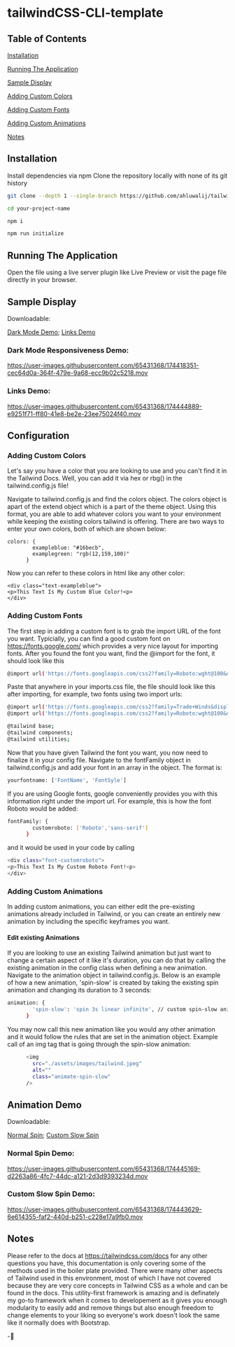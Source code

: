 # tailwindCSS-CLI-template

## Table of Contents  

[Installation](#installation)

[Running The Application](#run)

[Sample Display](#display)

[Adding Custom Colors](#colors)

[Adding Custom Fonts](#fonts)

[Adding Custom Animations](#animations)

[Notes](#notes)

<a name="installation"/>

## Installation


Install dependencies via npm
Clone the repository locally with none of its git history

```bash
git clone --depth 1 --single-branch https://github.com/ahluwalij/tailwind-boiler-plate.git your-project-name

cd your-project-name

npm i

npm run initialize
```
<a name="run"/>

## Running The Application

Open the file using a live server plugin like Live Preview or visit the page file directly in your browser.

<a name="display"/>

## Sample Display

Downloadable: 

[Dark Mode Demo](https://user-images.githubusercontent.com/65431368/174418351-cec64d0a-364f-479e-9a68-ecc9b02c5218.mov);
[Links Demo](https://user-images.githubusercontent.com/65431368/174444889-e9251f71-ff80-41e8-be2e-23ee75024f40.mov)

### Dark Mode Responsiveness Demo:

https://user-images.githubusercontent.com/65431368/174418351-cec64d0a-364f-479e-9a68-ecc9b02c5218.mov

### Links Demo:

https://user-images.githubusercontent.com/65431368/174444889-e9251f71-ff80-41e8-be2e-23ee75024f40.mov

## Configuration

<a name="colors"/>

### Adding Custom Colors

Let's say you have a color that you are looking to use and you can't find it in the Tailwind Docs. Well, you can add it via hex or rbg() in the tailwind.config.js file!

Navigate to tailwind.config.js and find the colors object. The colors object is apart of the extend object which is a part of the theme object. Using this format, you are able to add whatever colors you want to your environment while keeping the existing colors tailwind is offering. There are two ways to enter your own colors, both of which are shown below:

```
colors: {
        exampleblue: "#16becb",
        examplegreen: "rgb(12,159,100)"
      }
```

Now you can refer to these colors in html like any other color:

```
<div class="text-exampleblue">
<p>This Text Is My Custom Blue Color!<p>
</div>
```

<a name="fonts"/>

### Adding Custom Fonts

The first step in adding a custom font is to grab the import URL of the font you want. Typicially, you can find a good custom font on https://fonts.google.com/ which provides a very nice layout for importing fonts. After you found the font you want, find the @import for the font, it should look like this

```bash
@import url('https://fonts.googleapis.com/css2?family=Roboto:wght@100&display=swap');
```

Paste that anywhere in your imports.css file, the file should look like this after importing, for example, two fonts using two import urls:

```bash
@import url('https://fonts.googleapis.com/css2?family=Trade+Winds&display=swap');
@import url('https://fonts.googleapis.com/css2?family=Roboto:wght@100&display=swap');

@tailwind base;
@tailwind components;
@tailwind utilities;
```

Now that you have given Tailwind the font you want, you now need to finalize it in your config file. Navigate to the fontFamily object in tailwind.config.js and add your font in an array in the object. The format is:

```bash
yourfontname: ['FontName', 'FontSyle']
```

If you are using Google fonts, google conveniently provides you with this information right under the import url. For example, this is how the font Roboto would be added:

```bash
fontFamily: {
        customroboto: ['Roboto','sans-serif']
      }
```

and it would be used in your code by calling

```bash
<div class="font-customroboto">
<p>This Text Is My Custom Roboto Font!<p>
</div>
```

<a name="animations"/>

### Adding Custom Animations

In adding custom animations, you can either edit the pre-existing animations already included in Tailwind, or you can create an entirely new animation by including the specific keyframes you want.

#### Edit existing Animations

If you are looking to use an existing Tailwind animation but just want to change a certain aspect of it like it's duration, you can do that by calling the existing animation in the config class when defining a new animation. Navigate to the animation object in tailwind.config.js. Below is an example of how a new animation, 'spin-slow' is created by taking the existing spin animation and changing its duration to 3 seconds:

```bash
animation: {
        'spin-slow': 'spin 3s linear infinite', // custom spin-slow animation using the existing spin animation
      }
```

You may now call this new animation like you would any other animation and it would follow the rules that are set in the animation object. 
Example call of an img tag that is going through the spin-slow animation:

```bash
      <img
        src="./assets/images/tailwind.jpeg"
        alt=""
        class="animate-spin-slow"
      />
```
## Animation Demo

Downloadable: 

[Normal Spin](https://user-images.githubusercontent.com/65431368/174445169-d2263a86-4fc7-44dc-a121-2d3d9393234d.mov);
[Custom Slow Spin](https://user-images.githubusercontent.com/65431368/174443629-6e614355-faf2-440d-b251-c228e17a9fb0.mov)

### Normal Spin Demo:

https://user-images.githubusercontent.com/65431368/174445169-d2263a86-4fc7-44dc-a121-2d3d9393234d.mov

### Custom Slow Spin Demo:

https://user-images.githubusercontent.com/65431368/174443629-6e614355-faf2-440d-b251-c228e17a9fb0.mov

<a name="notes"/>

## Notes

Please refer to the docs at https://tailwindcss.com/docs for any other questions you have, this documentation is only covering some of the methods used in the boiler plate provided. There were many other aspects of Tailwind used in this environment, most of which I have not covered because they are very core concepts in Tailwind CSS as a whole and can be found in the docs. This utility-first framework is amazing and is definately my go-to framework when it comes to developement as it gives you enough modularity to easily add and remove things but also enough freedom to change elements to your liking so everyone's work doesn't look the same like it normally does with Bootstrap.

-🙂